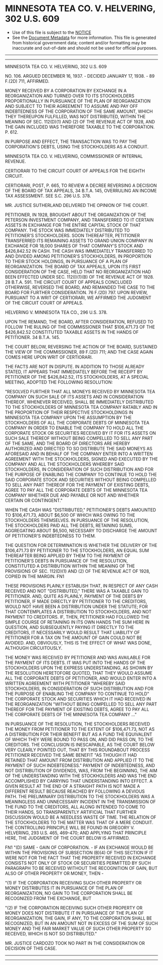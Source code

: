 ---
---

# MINNESOTA TEA CO. V. HELVERING, 302 U.S. 609

* Use of this file is subject to the [NOTICE](https://github.com/publicdocs/notice/blob/master/NOTICE)
* See the [Document Metadata](../../../) for more information.
  This file is generated from historical government data; content and/or formatting may be inaccurate and out-of-date and should not be used for official purposes.

----------
----------

MINNESOTA TEA CO. V. HELVERING, 302 U.S. 609

NO. 106.  ARGUED DECEMBER 16, 1937.  - DECIDED JANUARY 17, 1938.  - 89 F.(2D) 711, AFFIRMED.

MONEY RECEIVED BY A CORPORATION BY EXCHANGE IN A REORGANIZATION AND TURNED OVER TO ITS STOCKHOLDERS PROPORTIONALLY IN PURSUANCE OF THE PLAN OF REORGANIZATION AND SUBJECT TO THEIR AGREEMENT TO ASSUME AND PAY OFF INDEBTEDNESS OF THE CORPORATION OF THE SAME AMOUNT, WHICH THEY THEREUPON FULFILLED, WAS NOT DISTRIBUTED, WITHIN THE MEANING OF SEC. 112(D)(1) AND (2) OF THE REVENUE ACT OF 1928, AND THE GAIN INCLUDED WAS THEREFORE TAXABLE TO THE CORPORATION.  P. 612.

IN PURPOSE AND EFFECT, THE TRANSACTION WAS TO PAY THE CORPORATION'S DEBTS, USING THE STOCKHOLDERS AS A CONDUIT.

MINNESOTA TEA CO. V. HELVERING, COMMISSIONER OF INTERNAL REVENUE.

CERTIORARI TO THE CIRCUIT COURT OF APPEALS FOR THE EIGHTH CIRCUIT.

CERTIORARI, POST, P. 665, TO REVIEW A DECREE REVERSING A DECISION OF THE BOARD OF TAX APPEALS, 34 B.T.A. 145, OVERRULING AN INCOME TAX ASSESSMENT.  SEE S.C. 296 U.S. 378.

MR. JUSTICE SUTHERLAND DELIVERED THE OPINION OF THE COURT.

PETITIONER, IN 1928, BROUGHT ABOUT THE ORGANIZATION OF THE PETERSON INVESTMENT COMPANY, AND TRANSFERRED TO IT CERTAIN ASSETS IN EXCHANGE FOR THE ENTIRE CAPITAL STOCK OF THAT COMPANY.  THE STOCK WAS IMMEDIATELY DISTRIBUTED TO PETITIONER'S STOCKHOLDERS.  SOON THEREAFTER, PETITIONER TRANSFERRED ITS REMAINING ASSETS TO GRAND UNION COMPANY IN EXCHANGE FOR 18,000 SHARES OF THAT COMPANY'S STOCK AND $426,842.52 IN CASH.  THE CASH WAS IMMEDIATELY TRANSFERRED TO AND DIVIDED AMONG PETITIONER'S STOCKHOLDERS, IN PROPORTION TO THEIR STOCK HOLDINGS, IN PURSUANCE OF A PLAN OF REORGANIZATION.  THE BOARD OF TAX APPEALS, UPON ITS FIRST CONSIDERATION OF THE CASE, HELD THAT NO REORGANIZATION HAD BEEN EFFECTED UNDER SEC. 112(I)(1)(B) OF THE REVENUE ACT OF 1928.  28 B.T.A. 591.  THE CIRCUIT COURT OF APPEALS CONCLUDED OTHERWISE, REVERSED THE BOARD, AND REMANDED THE CASE TO THE BOARD FOR FURTHER CONSIDERATION.  76 F.(2D) 797.  UPON REVIEW, PURSUANT TO A WRIT OF CERTIORARI, WE AFFIRMED THE JUDGMENT OF THE CIRCUIT COURT OF APPEALS.

HELVERING V. MINNESOTA TEA CO., 296 U.S. 378.

UPON THE REMAND, THE BOARD, AFTER CONSIDERATION, REFUSED TO FOLLOW THE RULING OF THE COMMISSIONER THAT $106,471.73 OF THE $426,842.52 CONSTITUTED TAXABLE ASSETS IN THE HANDS OF PETITIONER.  34 B.T.A. 145.

THE COURT BELOW, REVERSING THE ACTION OF THE BOARD, SUSTAINED THE VIEW OF THE COMMISSIONER, 89 F.(2D) 711; AND THE CASE AGAIN COMES HERE UPON WRIT OF CERTIORARI.

THE FACTS ARE NOT IN DISPUTE.  IN ADDITION TO THOSE ALREADY STATED, IT APPEARS THAT IMMEDIATELY BEFORE THE RECEIPT BY PETITIONER OF THE $426,842.52, ITS STOCKHOLDERS, AT A SPECIAL MEETING, ADOPTED THE FOLLOWING RESOLUTION:

"RESOLVED FURTHER THAT ALL MONEYS RECEIVED BY MINNESOTA TEA COMPANY ON SUCH SALE OF ITS ASSETS AND IN CONSIDERATION THEREOF, WHENEVER RECEIVED, SHALL BE IMMEDIATELY DISTRIBUTED TO THE STOCKHOLDERS OF MINNESOTA TEA COMPANY RATABLY AND IN THE PROPORTION OF THEIR RESPECTIVE STOCKHOLDINGS IN MINNESOTA TEA COMPANY UPON THE ASSUMPTION BY THE STOCKHOLDERS OF ALL THE CORPORATE DEBTS OF MINNESOTA TEA COMPANY IN ORDER TO ENABLE THE COMPANY TO HOLD ALL THE CORPORATE STOCK OR SECURITIES RECEIVED BY IT FOR ITS ASSETS ON SUCH SALE THEREOF WITHOUT BEING COMPELLED TO SELL ANY PART OF THE SAME, AND THE BOARD OF DIRECTORS ARE HEREBY AUTHORIZED AND DIRECTED TO SO DISTRIBUTE THE SAID MONEYS AS AFORESAID AND IN BEHALF OF THE COMPANY ENTER INTO A WRITTEN AGREEMENT WITH THE STOCKHOLDERS, SIGNED AND EXECUTED BY THE COMPANY AND ALL THE STOCKHOLDERS WHEREBY SAID STOCKHOLDERS, IN CONSIDERATION OF SUCH DISTRIBUTION AND FOR THE PURPOSE OF ENABLING THE COMPANY TO CONTINUE TO HOLD THE SAID CORPORATE STOCK AND SECURITIES WITHOUT BEING COMPELLED TO SELL ANY PART THEREOF FOR THE PAYMENT OF EXISTING DEBTS, AGREE TO PAY ALL THE CORPORATE DEBTS OF THE MINNESOTA TEA COMPANY WHETHER DUE AND PAYABLE OR NOT AND WHETHER CERTAIN OR CONTINGENT."

WHEN THE CASH WAS "DISTRIBUTED," PETITIONER'S DEBTS AMOUNTED TO $106,471.73, ABOUT $6,500 OF WHICH WAS OWING TO THE STOCKHOLDERS THEMSELVES.  IN PURSUANCE OF THE RESOLUTION, THE STOCKHOLDERS PAID ALL THE DEBTS, RETAINING SUMS, AGGREGATING ABOUT $6,500, NECESSARY TO DISCHARGE THE AMOUNT OF PETITIONER'S INDEBTEDNESS TO THEM.

THE QUESTION FOR DETERMINATION IS WHETHER THE DELIVERY OF THE $106,471.73 BY PETITIONER TO THE STOCKHOLDERS, AN EQUAL SUM THEREAFTER BEING APPLIED BY THEM TO THE PAYMENT OF PETITIONER'S DEBTS IN PURSUANCE OF THE RESOLUTION, CONSTITUTED A DISTRIBUTION WITHIN THE MEANING OF THE PROVISIONS OF SEC. 112(D)(1) AND (2) OF THE REVENUE ACT OF 1928, COPIED IN THE MARGIN.  FN1

THESE PROVISIONS PLAINLY ESTABLISH THAT, IN RESPECT OF ANY CASH RECEIVED AND NOT "DISTRIBUTED," THERE WAS A TAXABLE GAIN TO PETITIONER.  AND, QUITE AS PLAINLY, PAYMENT OF THE DEBTS BY PETITIONER, IF MADE DIRECTLY BY PETITIONER TO THE CREDITORS, WOULD NOT HAVE BEEN A DISTRIBUTION UNDER THE STATUTE; FOR THAT CONTEMPLATES A DISTRIBUTION TO STOCKHOLDERS, AND NOT PAYMENT TO CREDITORS.  IF, THEN, PETITIONER HAD FOLLOWED THE SIMPLE COURSE OF RETAINING IN ITS OWN HANDS THE SUM HERE IN QUESTION, AND SUBSEQUENTLY PAYING IT DIRECTLY TO THE CREDITORS, IT NECESSARILY WOULD RESULT THAT LIABILITY OF PETITIONER FOR A TAX ON THE AMOUNT OF GAIN COULD NOT BE AVOIDED.  AND, OBVIOUSLY, THIS IS THE EFFECT OF WHAT WAS DONE, ALTHOUGH CIRCUITOUSLY.

THE MONEY WAS RECEIVED BY PETITIONER AND WAS AVAILABLE FOR THE PAYMENT OF ITS DEBTS.  IT WAS PUT INTO THE HANDS OF THE STOCKHOLDERS UPON THE EXPRESS UNDERSTANDING, AS SHOWN BY THE RESOLUTION HERETOFORE QUOTED, THAT THEY WOULD ASSUME ALL THE CORPORATE DEBTS OF PETITIONER, AND WOULD ENTER INTO A WRITTEN AGREEMENT WITH PETITIONER "WHEREBY SAID STOCKHOLDERS, IN CONSIDERATION OF SUCH DISTRIBUTION AND FOR THE PURPOSE OF ENABLING THE COMPANY TO CONTINUE TO HOLD" THE CORPORATE STOCK AND SECURITIES WHICH IT HAD RECEIVED IN THE REORGANIZATION "WITHOUT BEING COMPELLED TO SELL ANY PART THEREOF FOR THE PAYMENT OF EXISTING DEBTS, AGREE TO PAY ALL THE CORPORATE DEBTS OF THE MINNESOTA TEA COMPANY ..."

IN PURSUANCE OF THE RESOLUTION, THE STOCKHOLDERS RECEIVED THE MONEY FROM PETITIONER TO THE EXTENT OF $106,471.73, NOT AS A DISTRIBUTION FOR THEIR BENEFIT BUT AS A FUND THE EQUIVALENT OF WHICH THEY WERE BOUND TO PASS ON, AND DID PASS ON, TO THE CREDITORS.  THE CONCLUSION IS INESCAPABLE, AS THE COURT BELOW VERY CLEARLY POINTED OUT, THAT BY THIS ROUNDABOUT PROCESS PETITIONER RECEIVED THE SAME BENEFIT "AS THOUGH IT HAD RETAINED THAT AMOUNT FROM DISTRIBUTION AND APPLIED IT TO THE PAYMENT OF SUCH INDEBTEDNESS."  PAYMENT OF INDEBTEDNESS, AND NOT DISTRIBUTION OF DIVIDENDS, WAS, FROM THE BEGINNING, THE AIM OF THE UNDERSTANDING WITH THE STOCKHOLDERS AND WAS THE END ACCOMPLISHED BY CARRYING THAT UNDERSTANDING INTO EFFECT.  A GIVEN RESULT AT THE END OF A STRAIGHT PATH IS NOT MADE A DIFFERENT RESULT BECAUSE REACHED BY FOLLOWING A DEVIOUS PATH.  THE PRELIMINARY DISTRIBUTION TO THE STOCKHOLDERS WAS A MEANINGLESS AND UNNECESSARY INCIDENT IN THE TRANSMISSION OF THE FUND TO THE CREDITORS, ALL ALONG INTENDED TO COME TO THEIR HANDS, SO TRANSPARENTLY ARTIFICIAL THAT FURTHER DISCUSSION WOULD BE A NEEDLESS WASTE OF TIME.  THE RELATION OF THE STOCKHOLDERS TO THE MATTER WAS THAT OF A MERE CONDUIT.  THE CONTROLLING PRINCIPLE WILL BE FOUND IN GREGORY V. HELVERING, 293 U.S. 465, 469-470; AND APPLYING THAT PRINCIPLE HERE, THE JUDGMENT OF THE COURT BELOW IS AFFIRMED.

FN1  "(D)  SAME - GAIN OF CORPORATION.  - IF AN EXCHANGE WOULD BE WITHIN THE PROVISIONS OF SUBSECTION (B)(4) OF THIS SECTION IF IT WERE NOT FOR THE FACT THAT THE PROPERTY RECEIVED IN EXCHANGE CONSISTS NOT ONLY OF STOCK OR SECURITIES PERMITTED BY SUCH PARAGRAPH TO BE RECEIVED WITHOUT THE RECOGNITION OF GAIN, BUT ALSO OF OTHER PROPERTY OR MONEY, THEN -

"(1)  IF THE CORPORATION RECEIVING SUCH OTHER PROPERTY OR MONEY DISTRIBUTES IT IN PURSUANCE OF THE PLAN OF REORGANIZATION, NO GAIN TO THE CORPORATION SHALL BE RECOGNIZED FROM THE EXCHANGE, BUT

"(2)  IF THE CORPORATION RECEIVING SUCH OTHER PROPERTY OR MONEY DOES NOT DISTRIBUTE IT IN PURSUANCE OF THE PLAN OF REORGANIZATION, THE GAIN, IF ANY, TO THE CORPORATION SHALL BE RECOGNIZED, BUT IN AN AMOUNT NOT IN EXCESS OF THE SUM OF SUCH MONEY AND THE FAIR MARKET VALUE OF SUCH OTHER PROPERTY SO RECEIVED, WHICH IS NOT SO DISTRIBUTED."

MR. JUSTICE CARDOZO TOOK NO PART IN THE CONSIDERATION OR DECISION OF THIS CASE.


----------
----------

